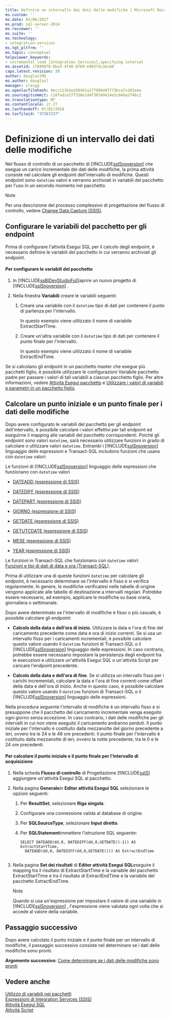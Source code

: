 ```yaml
---
title: Definire un intervallo dei dati delle modifiche | Microsoft Docs
ms.custom: ''
ms.date: 03/06/2017
ms.prod: sql-server-2014
ms.reviewer: ''
ms.suite: ''
ms.technology:
- integration-services
ms.tgt_pltfrm: ''
ms.topic: conceptual
helpviewer_keywords:
- incremental load [Integration Services],specifying interval
ms.assetid: 17899078-8ba3-4f40-8769-e9837dc3ec60
caps.latest.revision: 30
author: douglaslMS
ms.author: douglasl
manager: craigg
ms.openlocfilehash: 9ecc113b3ed38461a277996497f73bca7cd83a4a
ms.sourcegitcommit: c18fadce27f330e1d4f36549414e5c84ba2f46c2
ms.translationtype: MT
ms.contentlocale: it-IT
ms.lasthandoff: 07/02/2018
ms.locfileid: "37267237"
---
```

# <a name="specify-an-interval-of-change-data"></a>Definizione di un intervallo dei dati delle modifiche
  Nel flusso di controllo di un pacchetto di [!INCLUDE[ssISnoversion](../../includes/ssisnoversion-md.md)] che esegue un carico incrementale dei dati delle modifiche, la prima attività consiste nel calcolare gli endpoint dell'intervallo di modifiche. Questi endpoint sono `datetime` valori e verranno archiviati in variabili del pacchetto per l'uso in un secondo momento nel pacchetto.  
  
> [!NOTE]  
>  Per una descrizione del processo complessivo di progettazione del flusso di controllo, vedere [Change Data Capture &#40;SSIS&#41;](change-data-capture-ssis.md).  
  
## <a name="set-up-package-variables-for-the-endpoints"></a>Configurare le variabili del pacchetto per gli endpoint  
 Prima di configurare l'attività Esegui SQL per il calcolo degli endpoint, è necessario definire le variabili del pacchetto in cui verranno archiviati gli endpoint.  
  
#### <a name="to-set-up-package-variables"></a>Per configurare le variabili del pacchetto  
  
1.  In [!INCLUDE[ssBIDevStudioFull](../../includes/ssbidevstudiofull-md.md)]aprire un nuovo progetto di [!INCLUDE[ssISnoversion](../../includes/ssisnoversion-md.md)] .  
  
2.  Nella finestra **Variabili** creare le variabili seguenti:  
  
    1.  Creare una variabile con il `datetime` tipo di dati per contenere il punto di partenza per l'intervallo.  
  
         In questo esempio viene utilizzato il nome di variabile ExtractStartTime.  
  
    2.  Creare un'altra variabile con il `datetime` tipo di dati per contenere il punto finale per l'intervallo.  
  
         In questo esempio viene utilizzato il nome di variabile ExtractEndTime.  
  
 Se si calcolano gli endpoint in un pacchetto master che esegue più pacchetti figlio, è possibile utilizzare le configurazioni Variabile pacchetto padre per passare i valori di tali variabili a ciascun pacchetto figlio. Per altre informazioni, vedere [Attività Esegui pacchetto](../control-flow/execute-package-task.md) e [Utilizzare i valori di variabili e parametri in un pacchetto figlio](../use-the-values-of-variables-and-parameters-in-a-child-package.md).  
  
## <a name="calculate-a-starting-point-and-an-ending-point-for-change-data"></a>Calcolare un punto iniziale e un punto finale per i dati delle modifiche  
 Dopo avere configurato le variabili del pacchetto per gli endpoint dell'intervallo, è possibile calcolare i valori effettivi per tali endpoint ed eseguirne il mapping alle variabili del pacchetto corrispondenti. Poiché gli endpoint sono valori `datetime`, sarà necessario utilizzare funzioni in grado di calcolare o utilizzare valori `datetime`. Entrambi i [!INCLUDE[ssISnoversion](../../includes/ssisnoversion-md.md)] linguaggio delle espressioni e Transact-SQL includono funzioni che usano con `datetime` valori:  
  
 Le funzioni di [!INCLUDE[ssISnoversion](../../includes/ssisnoversion-md.md)] linguaggio delle espressioni che funzionano con `datetime` valori  
 -   [DATEADD &#40;espressione di SSIS&#41;](../expressions/dateadd-ssis-expression.md)  
  
-   [DATEDIFF &#40;espressione di SSIS&#41;](../expressions/datediff-ssis-expression.md)  
  
-   [DATEPART &#40;espressione di SSIS&#41;](../expressions/datepart-ssis-expression.md)  
  
-   [GIORNO &#40;espressione di SSIS&#41;](../expressions/day-ssis-expression.md)  
  
-   [GETDATE &#40;espressione di SSIS&#41;](../expressions/getdate-ssis-expression.md)  
  
-   [GETUTCDATE &#40;espressione di SSIS&#41;](../expressions/getutcdate-ssis-expression.md)  
  
-   [MESE &#40;espressione di SSIS&#41;](../expressions/month-ssis-expression.md)  
  
-   [YEAR &#40;espressione di SSIS&#41;](../expressions/year-ssis-expression.md)  
  
 Le funzioni in Transact-SQL che funzionano con `datetime` valori  
 [Funzioni e tipi di dati di data e ora &#40;Transact-SQL&#41;](/sql/t-sql/functions/date-and-time-data-types-and-functions-transact-sql).  
  
 Prima di utilizzare una di queste funzioni `datetime` per calcolare gli endpoint, è necessario determinare se l'intervallo è fisso e si verifica regolarmente. In genere, le modifiche verificatesi nelle tabelle di origine vengono applicate alle tabelle di destinazione a intervalli regolari. Potrebbe essere necessario, ad esempio, applicare le modifiche su base oraria, giornaliera o settimanale.  
  
 Dopo avere determinato se l'intervallo di modifiche è fisso o più casuale, è possibile calcolare gli endpoint:  
  
-   **Calcolo della data e dell'ora di inizio**. Utilizzare la data e l'ora di fine del caricamento precedente come data e ora di inizio correnti. Se si usa un intervallo fisso per i caricamenti incrementali, è possibile calcolare questo valore usando il `datetime` funzioni di Transact-SQL o il [!INCLUDE[ssISnoversion](../../includes/ssisnoversion-md.md)] linguaggio delle espressioni. In caso contrario, potrebbe essere necessario impostare la persistenza degli endpoint tra le esecuzioni e utilizzare un'attività Esegui SQL o un'attività Script per caricare l'endpoint precedente.  
  
-   **Calcolo della data e dell'ora di fine**. Se si utilizza un intervallo fisso per i carichi incrementali, calcolare la data e l'ora di fine correnti come offset della data e dell'ora di inizio. Anche in questo caso, è possibile calcolare questo valore usando il `datetime` funzioni di Transact-SQL o il [!INCLUDE[ssISnoversion](../../includes/ssisnoversion-md.md)] linguaggio delle espressioni.  
  
 Nella procedura seguente l'intervallo di modifiche è un intervallo fisso e si presuppone che il pacchetto del caricamento incrementale venga eseguito ogni giorno senza eccezione. In caso contrario, i dati delle modifiche per gli intervalli in cui non viene eseguito il caricamento andranno perduti. Il punto iniziale per l'intervallo è costituito dalla mezzanotte del giorno precedente a ieri, ovvero tra le 24 e le 48 ore precedenti. Il punto finale per l'intervallo è costituito dalla mezzanotte di ieri, ovvero la notte precedente, tra le 0 e le 24 ore precedenti.  
  
#### <a name="to-calculate-the-starting-point-and-ending-point-for-the-capture-interval"></a>Per calcolare il punto iniziale e il punto finale per l'intervallo di acquisizione  
  
1.  Nella scheda **Flusso di controllo** di Progettazione [!INCLUDE[ssIS](../../includes/ssis-md.md)] aggiungere un'attività Esegui SQL al pacchetto.  
  
2.  Nella pagina **Generale**in **Editor attività Esegui SQL** selezionare le opzioni seguenti:  
  
    1.  Per **ResultSet**, selezionare **Riga singola**.  
  
    2.  Configurare una connessione valida al database di origine.  
  
    3.  Per **SQLSourceType**, selezionare **Input diretto**.  
  
    4.  Per **SQLStatement**immettere l'istruzione SQL seguente:  
  
        ```  
        SELECT DATEADD(dd,0, DATEDIFF(dd,0,GETDATE()-1)) AS ExtractStartTime,  
          DATEADD(dd,0, DATEDIFF(dd,0,GETDATE())) AS ExtractEndTime  
  
        ```  
  
3.  Nella pagina **Set dei risultati** di **Editor attività Esegui SQL**eseguire il mapping tra il risultato di ExtractStartTime e la variabile del pacchetto ExtractStartTime e tra il risultato di ExtractEndTime e la variabile del pacchetto ExtractEndTime.  
  
    > [!NOTE]  
    >  Quando si usa un'espressione per impostare il valore di una variabile in [!INCLUDE[ssISnoversion](../../includes/ssisnoversion-md.md)] , l'espressione viene valutata ogni volta che si accede al valore della variabile.  
  
## <a name="next-step"></a>Passaggio successivo  
 Dopo avere calcolato il punto iniziale e il punto finale per un intervallo di modifiche, il passaggio successivo consiste nel determinare se i dati delle modifiche sono pronti.  
  
 **Argomento successivo:** [Come determinare se i dati delle modifiche sono pronti](determine-whether-the-change-data-is-ready.md)  
  
## <a name="see-also"></a>Vedere anche  
 [Utilizzo di variabili nei pacchetti](../use-variables-in-packages.md)   
 [Espressioni di Integration Services &#40;SSIS&#41;](../expressions/integration-services-ssis-expressions.md)   
 [Attività Esegui SQL](../control-flow/execute-sql-task.md)   
 [Attività Script](../control-flow/script-task.md)  
  
  
